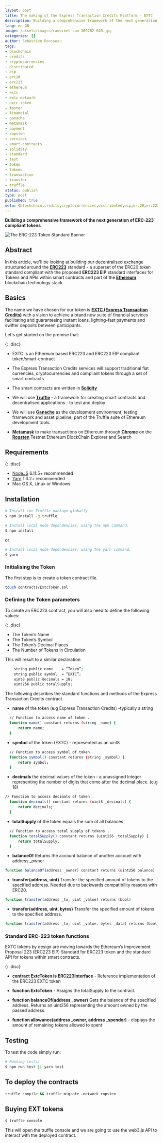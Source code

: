 ```yaml
---
layout: post
title: The making of the Express Transaction Credits Platform - EXTC
description: Building a comprehensive framework of the next generation of ERC-223 compliant tokens
lang: en_GB
image: /assets/images/rawpixel-com-369782-640.jpg
categories: []
author: Sebastien Rousseau
tags:
- blockchain
- credits
- cryptocurrencies
- distributed
- eip
- erc20
- erc223
- ethereum
- extc
- extc-network
- extc-token
- faster 
- financial
- ganache
- metamask
- payment 
- ropsten
- services
- smart-contracts
- solidity
- standard
- test
- token
- tokens
- transaction
- transfer
- truffle
status: publish
type: post
published: true
meta: {blockchain,credits,cryptocurrencies,distributed,eip,erc20,erc223,ethereum,extc,extc-network,extctoken,faster,financial,ganache,metamask,payment,ropsten,services,smart-contracts,solidity,standard,test,token,tokens,transaction,transfer,truffle}
---
```


**Building a comprehensive framework of the next generation of ERC-223 compliant tokens**<!--more-->

<img
      sizes="(max-width: 1920px) 100vw, 1920px"
      srcset="
        assets/images/rawpixel-com-369782-320.jpg 320w,
        assets/images/rawpixel-com-369782-480.jpg 480w,
        assets/images/rawpixel-com-369782-576.jpg 576w,
        assets/images/rawpixel-com-369782-640.jpg 640w,
        assets/images/rawpixel-com-369782-720.jpg 720w,
        assets/images/rawpixel-com-369782-768.jpg 768w,
        assets/images/rawpixel-com-369782-800.jpg 800w,
        assets/images/rawpixel-com-369782-960.jpg 960w,
        assets/images/rawpixel-com-369782-1024.jpg 1024w,
        assets/images/rawpixel-com-369782-1200.jpg 1200w,
        assets/images/rawpixel-com-369782-1280.jpg 1280w,
        assets/images/rawpixel-com-369782-1366.jpg 1366w,assets/images/rawpixel-com-369782-1440.jpg 1440w,
        assets/images/rawpixel-com-369782-1536.jpg 1536w,
        assets/images/rawpixel-com-369782-1600.jpg 1600w,
        assets/images/rawpixel-com-369782-1920.jpg 1920w"
      src="assets/images/rawpixel-com-369782-1920.jpg"
  alt="The ERC-223 Token Standard Banner" />


##  Abstract

In this article, we'll be looking at building our decentralised exchange structured around the **[ERC223](https://github.com/Dexaran/ERC223-token-standard)** standard - a superset of the ERC20 token standard compliant with the proposed **ERC223 EIP** standard interfaces for Tokens and APIs within smart contracts and part of the **[Ethereum](https://www.ethereum.org/)** blockchain technology stack.

## Basics

The name we have chosen for our token is **[EXTC (Express Transaction Credits)](/future-faster-payment-solutions.html)** with a vision to achieve a brand new suite of financial services facilitating and guaranteeing instant loans, lighting-fast payments and swifter deposits between participants.

Let's get started on the premise that:

{: .disc}
* EXTC is an Ethereum based ERC223 and ERC223 EIP compliant token/smart-contract

* The  Express Transaction Credits services will support traditional fiat currencies, cryptocurrencies and compliant tokens through a set of smart contracts

* The smart contracts are written in **[Solidity](https://solidity.readthedocs.io/en/develop/)**

* We will use **[Truffle](http://truffleframework.com/)** - a framework for creating smart contracts and decentralised applications - to test and deploy

* We will use **[Ganache](http://truffleframework.com/ganache/)** as the development environment, testing framework and asset pipeline, part of the Truffle suite of Ethereum development tools.

* **[Metamask](https://metamask.io/)** to make transactions on Ethereum through **[Chrome](https://www.google.co.uk/chrome)** on the **[Ropsten](https://ropsten.etherscan.io/)** Testnet Ethereum BlockChain Explorer and Search


## Requirements

{: .disc}
* [NodeJS](https://nodejs.org/en/) 6.11.5+ recommended
* [Yarn](https://yarnpkg.com/en/) 1.3.2+ recommended
* Mac OS X, Linux or Windows

## Installation

```bash
# Install the Truffle package globally
$ npm install -g truffle
```

```bash
# Install local node dependencies, using the npm command:
$ npm install
```
or

```bash
# Install local node dependencies, using the yarn command:
$ yarn
```

### Initialising the Token

The first step is to create a token contract file.

```bash
touch contracts/ExtcToken.sol
```

### Defining the Token parameters

To create an ERC223 contract, you will also need to define the following values:

{: .disc}
* The Token’s Name
* The Token’s Symbol
* The Token’s Decimal Places
* The Number of Tokens in Circulation

This will result to a similar declaration:

```bash
	string public name    = “Token”;
 	string public symbol  = “EXTC”;
 	uint8 public decimals = 18;
 	uint256 public totalSupply;
```

The following describes the standard functions and methods of the Express Transaction Credits contract. 

* **name** of the token (e.g Express Transaction Credits) -typically a string

```bash
  // Function to access name of token .
  function name() constant returns (string _name) {
      return name;
  }
```

* **symbol** of the token (EXTC) - represented as an uint8

```bash
  // Function to access symbol of token .
  function symbol() constant returns (string _symbol) {
      return symbol;
  }
```

* **decimals** the decimal values of the token - a unassigned Integer representing the number of digits that come after the decimal place. (e.g 18) 

```bash
// Function to access decimals of token .
  function decimals() constant returns (uint8 _decimals) {
      return decimals;
  }
```

* **totalSupply** of the token equals the sum of all balances

```bash
  // Function to access total supply of tokens .
  function totalSupply() constant returns (uint256 _totalSupply) {
      return totalSupply;
  }
```

* **balanceOf** Returns the account balance of another account with address _owner

```bash
function balanceOf(address _owner) constant returns (uint256 balance)
```

* **transfer(address, uint)** Transfer the specified amount of tokens to the specified address. Needed due to backwards compatibility reasons with ERC20.

```bash
function transfer(address _to, uint _value) returns (bool)
```

* **transfer(address, uint, bytes)** Transfer the specified amount of tokens to the specified address.

```bash
function transfer(address _to, uint _value, bytes _data) returns (bool)
```
       
###  Standard ERC-223 token functions

EXTC tokens by design are moving towards the Ethereum’s Improvement Proposal 223 (ERC223 EIP) Standard for ERC223 token and the standard API for tokens within smart contracts. 

{: .disc}
* **contract ExtcToken is ERC223Interface** - Reference implementation of the ERC223 EXTC token

* **function ExtcToken** - Assigns the totalSupply to the contract. 

* **function balanceOf(address _owner)** Gets the balance of the specified address. Returns an uint256 representing the amount owned by the passed address.

* **function allowance(address _owner, address _spender)** - displays the amount of remaining tokens allowed to spent


##  Testing

To test the code simply run:

```bash
# Running tests:
$ npm run test || yarn test
```

## To deploy the contracts

```bash
truffle compile && truffle migrate —network ropsten
```

## Buying EXT tokens

```bash
$ truffle console
```

This will open the truffle console and we are going to use the web3.js API to interact with the deployed contract.

